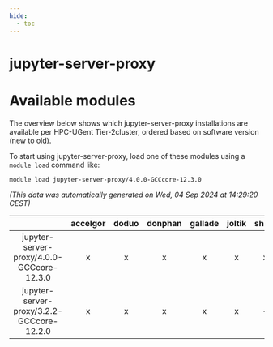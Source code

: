 ```yaml
---
hide:
  - toc
---
```


jupyter-server-proxy
====================

# Available modules


The overview below shows which jupyter-server-proxy installations are available per HPC-UGent Tier-2cluster, ordered based on software version (new to old).

To start using jupyter-server-proxy, load one of these modules using a `module load` command like:

```shell
module load jupyter-server-proxy/4.0.0-GCCcore-12.3.0
```

*(This data was automatically generated on Wed, 04 Sep 2024 at 14:29:20 CEST)*  

| |accelgor|doduo|donphan|gallade|joltik|shinx|skitty|
| :---: | :---: | :---: | :---: | :---: | :---: | :---: | :---: |
|jupyter-server-proxy/4.0.0-GCCcore-12.3.0|x|x|x|x|x|x|x|
|jupyter-server-proxy/3.2.2-GCCcore-12.2.0|x|x|x|x|x|-|x|
